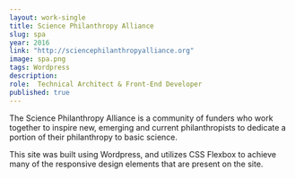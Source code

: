 ```yaml
---
layout: work-single
title: Science Philanthropy Alliance
slug: spa
year: 2016
link: "http://sciencephilanthropyalliance.org"
image: spa.png
tags: Wordpress
description:  
role:  Technical Architect & Front-End Developer
published: true
---
```

The Science Philanthropy Alliance is a community of funders who work together to inspire new, emerging and current philanthropists to dedicate a portion of their philanthropy to basic science.

This site was built using Wordpress, and utilizes CSS Flexbox to achieve many of the responsive design elements that are present on the site.
